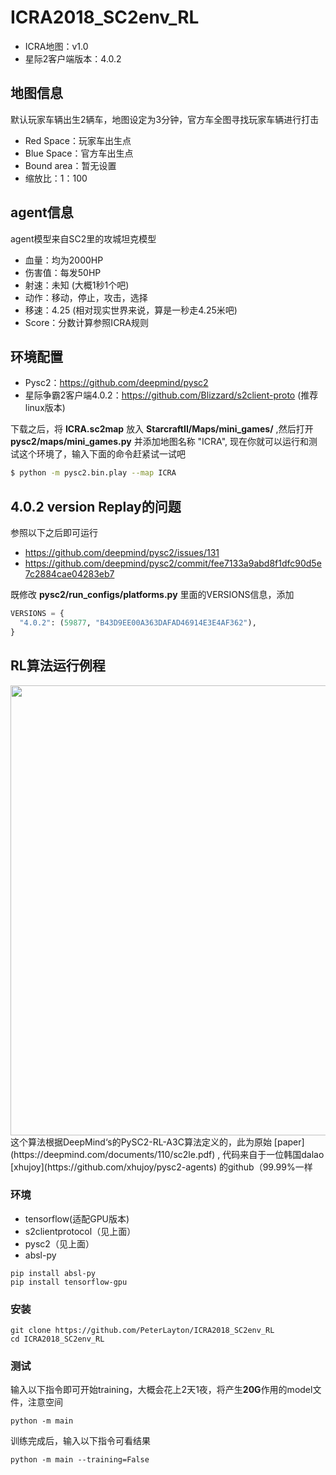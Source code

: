 # ICRA2018_SC2env_RL
* ICRA地图：v1.0
* 星际2客户端版本：4.0.2

## 地图信息
默认玩家车辆出生2辆车，地图设定为3分钟，官方车全图寻找玩家车辆进行打击
- Red Space：玩家车出生点
- Blue Space：官方车出生点
- Bound area：暂无设置
- 缩放比：1：100

## agent信息
agent模型来自SC2里的攻城坦克模型
- 血量：均为2000HP
- 伤害值：每发50HP
- 射速：未知 (大概1秒1个吧)
- 动作：移动，停止，攻击，选择
- 移速：4.25 (相对现实世界来说，算是一秒走4.25米吧)
- Score：分数计算参照ICRA规则

## 环境配置
* Pysc2：https://github.com/deepmind/pysc2
* 星际争霸2客户端4.0.2：https://github.com/Blizzard/s2client-proto (推荐linux版本)

下载之后，将 **ICRA.sc2map** 放入 **StarcraftII/Maps/mini_games/** ,然后打开 **pysc2/maps/mini_games.py** 并添加地图名称 "ICRA",
现在你就可以运行和测试这个环境了，输入下面的命令赶紧试一试吧
```bash
$ python -m pysc2.bin.play --map ICRA
```

## 4.0.2 version Replay的问题
参照以下之后即可运行
* https://github.com/deepmind/pysc2/issues/131 
* https://github.com/deepmind/pysc2/commit/fee7133a9abd8f1dfc90d5e7c2884cae04283eb7

既修改 **pysc2/run_configs/platforms.py** 里面的VERSIONS信息，添加
```python
VERSIONS = { 
  "4.0.2": (59877, "B43D9EE00A363DAFAD46914E3E4AF362"),
}
```

## RL算法运行例程
<div align="center">
  <img src=images/ICRA.gif width="720px"/>
</div>
这个算法根据DeepMind‘s的PySC2-RL-A3C算法定义的，此为原始 [paper](https://deepmind.com/documents/110/sc2le.pdf) ,
代码来自于一位韩国dalao [xhujoy](https://github.com/xhujoy/pysc2-agents) 的github（99.99%一样

### 环境
* tensorflow(适配GPU版本)
* s2clientprotocol（见上面）
* pysc2（见上面）
* absl-py
```shell
pip install absl-py
pip install tensorflow-gpu
```

### 安装
```shell
git clone https://github.com/PeterLayton/ICRA2018_SC2env_RL
cd ICRA2018_SC2env_RL
```
### 测试
输入以下指令即可开始training，大概会花上2天1夜，将产生**20G**作用的model文件，注意空间
```shell
python -m main
```
训练完成后，输入以下指令可看结果
```shell
python -m main --training=False
```

